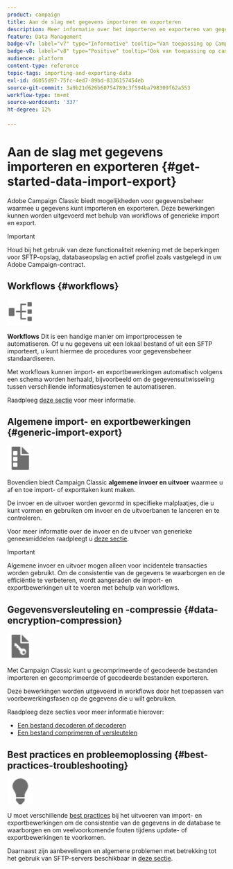 ```yaml
---
product: campaign
title: Aan de slag met gegevens importeren en exporteren
description: Meer informatie over het importeren en exporteren van gegevens in campagne
feature: Data Management
badge-v7: label="v7" type="Informative" tooltip="Van toepassing op Campaign Classic v7"
badge-v8: label="v8" type="Positive" tooltip="Ook van toepassing op campagne v8"
audience: platform
content-type: reference
topic-tags: importing-and-exporting-data
exl-id: d6055d97-75fc-4ed7-89bd-8336157454eb
source-git-commit: 3a9b21d626b60754789c3f594ba798309f62a553
workflow-type: tm+mt
source-wordcount: '337'
ht-degree: 12%

---
```


# Aan de slag met gegevens importeren en exporteren {#get-started-data-import-export}



Adobe Campaign Classic biedt mogelijkheden voor gegevensbeheer waarmee u gegevens kunt importeren en exporteren. Deze bewerkingen kunnen worden uitgevoerd met behulp van workflows of generieke import en export.

>[!IMPORTANT]
>
>Houd bij het gebruik van deze functionaliteit rekening met de beperkingen voor SFTP-opslag, databaseopslag en actief profiel zoals vastgelegd in uw Adobe Campaign-contract.

## Workflows {#workflows}

<img src="assets/do-not-localize/icon_workflows.svg" width="60px">

**Workflows** Dit is een handige manier om importprocessen te automatiseren. Of u nu gegevens uit een lokaal bestand of uit een SFTP importeert, u kunt hiermee de procedures voor gegevensbeheer standaardiseren.

Met workflows kunnen import- en exportbewerkingen automatisch volgens een schema worden herhaald, bijvoorbeeld om de gegevensuitwisseling tussen verschillende informatiesystemen te automatiseren.

Raadpleeg [deze sectie](../../platform/using/import-export-workflows.md) voor meer informatie.

## Algemene import- en exportbewerkingen {#generic-import-export}

<img src="assets/do-not-localize/icon_templates.svg" width="60px">

Bovendien biedt Campaign Classic **algemene invoer en uitvoer** waarmee u af en toe import- of exporttaken kunt maken.

De invoer en de uitvoer worden gevormd in specifieke malplaatjes, die u kunt vormen en gebruiken om invoer en de uitvoerbanen te lanceren en te controleren.

Voor meer informatie over de invoer en de uitvoer van generieke geneesmiddelen raadpleegt u [deze sectie](../../platform/using/about-generic-imports-exports.md).

>[!IMPORTANT]
>Algemene invoer en uitvoer mogen alleen voor incidentele transacties worden gebruikt. Om de consistentie van de gegevens te waarborgen en de efficiëntie te verbeteren, wordt aangeraden de import- en exportbewerkingen uit te voeren met behulp van workflows.

## Gegevensversleuteling en -compressie {#data-encryption-compression}

<img src="assets/do-not-localize/icon_encrypt.svg" width="60px">

Met Campaign Classic kunt u gecomprimeerde of gecodeerde bestanden importeren en gecomprimeerde of gecodeerde bestanden exporteren.

Deze bewerkingen worden uitgevoerd in workflows door het toepassen van voorbewerkingsfasen op de gegevens die u wilt gebruiken.

Raadpleeg deze secties voor meer informatie hierover:

* [Een bestand decoderen of decoderen](../../platform/using/unzip-decrypt.md)
* [Een bestand comprimeren of versleutelen](../../platform/using/zip-encrypt.md)

## Best practices en probleemoplossing {#best-practices-troubleshooting}

<img src="assets/do-not-localize/icon_bestpractices.svg" width="60px">

U moet verschillende [best practices](../../platform/using/import-export-best-practices.md) bij het uitvoeren van import- en exportbewerkingen om de consistentie van de gegevens in de database te waarborgen en om veelvoorkomende fouten tijdens update- of exportbewerkingen te voorkomen.

Daarnaast zijn aanbevelingen en algemene problemen met betrekking tot het gebruik van SFTP-servers beschikbaar in [deze sectie](../../platform/using/sftp-server-usage.md).
